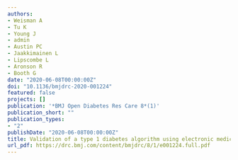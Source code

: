 ```yaml
---
authors:
- Weisman A
- Tu K
- Young J
- admin
- Austin PC
- Jaakkimainen L
- Lipscombe L
- Aronson R
- Booth G
date: "2020-06-08T00:00:00Z"
doi: "10.1136/bmjdrc-2020-001224"
featured: false
projects: []
publication: '*BMJ Open Diabetes Res Care 8*(1)'
publication_short: ""
publication_types:
- "2"
publishDate: "2020-06-08T00:00:00Z"
title: Validation of a type 1 diabetes algorithm using electronic medical records and administrative healthcare data to study the population incidence and prevalence of type 1 diabetes in Ontario, Canada
url_pdf: https://drc.bmj.com/content/bmjdrc/8/1/e001224.full.pdf
---
```

